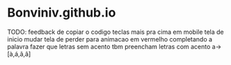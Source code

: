 # Bonviniv.github.io

TODO:
feedback de copiar o codigo 
teclas mais pra cima em mobile tela de inicio
mudar tela de perder para animacao em vermelho completando a palavra
fazer que letras sem acento tbm preencham letras com acento a->[à,á,ã,â]
